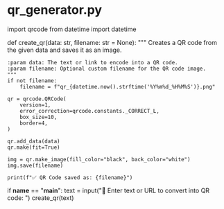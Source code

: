 # qr_generator.py
import qrcode
from datetime import datetime

def create_qr(data: str, filename: str = None):
    """
    Creates a QR code from the given data and saves it as an image.
    
    :param data: The text or link to encode into a QR code.
    :param filename: Optional custom filename for the QR code image.
    """
    if not filename:
        filename = f"qr_{datetime.now().strftime('%Y%m%d_%H%M%S')}.png"
    
    qr = qrcode.QRCode(
        version=1,
        error_correction=qrcode.constants._CORRECT_L,
        box_size=10,
        border=4,
    )
    
    qr.add_data(data)
    qr.make(fit=True)

    img = qr.make_image(fill_color="black", back_color="white")
    img.save(filename)

    print(f"✅ QR Code saved as: {filename}")


if __name__ == "__main__":
    text = input("🔗 Enter text or URL to convert into QR code: ")
    create_qr(text)
